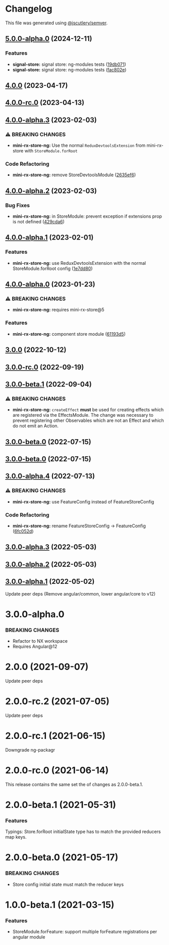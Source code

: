 # Changelog

This file was generated using [@jscutlery/semver](https://github.com/jscutlery/semver).

## [5.0.0-alpha.0](https://github.com/spierala/mini-rx-store/compare/mini-rx-store-ng-4.0.0...mini-rx-store-ng-5.0.0-alpha.0) (2024-12-11)


### Features

* **signal-store:** signal store: ng-modules tests ([19db071](https://github.com/spierala/mini-rx-store/commit/19db071dcd16413e6d16f5a502467ae7654d3ce0))
* **signal-store:** signal store: ng-modules tests ([fac802e](https://github.com/spierala/mini-rx-store/commit/fac802e255e73f44e9350a854d312638d835d8ef))

## [4.0.0](https://github.com/spierala/mini-rx-store/compare/mini-rx-store-ng-4.0.0-rc.0...mini-rx-store-ng-4.0.0) (2023-04-17)

## [4.0.0-rc.0](https://github.com/spierala/mini-rx-store/compare/mini-rx-store-ng-4.0.0-alpha.3...mini-rx-store-ng-4.0.0-rc.0) (2023-04-13)

## [4.0.0-alpha.3](https://github.com/spierala/mini-rx-store/compare/mini-rx-store-ng-4.0.0-alpha.2...mini-rx-store-ng-4.0.0-alpha.3) (2023-02-03)


### ⚠ BREAKING CHANGES

* **mini-rx-store-ng:** Use the normal `ReduxDevtoolsExtension` from mini-rx-store with `StoreModule.forRoot`

### Code Refactoring

* **mini-rx-store-ng:** remove StoreDevtoolsModule ([2635ef6](https://github.com/spierala/mini-rx-store/commit/2635ef6312dbff9333938c4e6d4e540cbe10de42))

## [4.0.0-alpha.2](https://github.com/spierala/mini-rx-store/compare/mini-rx-store-ng-4.0.0-alpha.1...mini-rx-store-ng-4.0.0-alpha.2) (2023-02-03)


### Bug Fixes

* **mini-rx-store-ng:** in StoreModule: prevent exception if extensions prop is not defined ([429cda6](https://github.com/spierala/mini-rx-store/commit/429cda6e768aafcfabc0760ddcbf789c5819da85))

## [4.0.0-alpha.1](https://github.com/spierala/mini-rx-store/compare/mini-rx-store-ng-4.0.0-alpha.0...mini-rx-store-ng-4.0.0-alpha.1) (2023-02-01)


### Features

* **mini-rx-store-ng:** use ReduxDevtoolsExtension with the normal StoreModule.forRoot config ([1e7dd80](https://github.com/spierala/mini-rx-store/commit/1e7dd803b44cd85d2866765019534daed35c39a3))

## [4.0.0-alpha.0](https://github.com/spierala/mini-rx-store/compare/mini-rx-store-ng-3.0.0...mini-rx-store-ng-4.0.0-alpha.0) (2023-01-23)


### ⚠ BREAKING CHANGES

* **mini-rx-store-ng:** requires mini-rx-store@5

### Features

* **mini-rx-store-ng:** component store module ([61193d5](https://github.com/spierala/mini-rx-store/commit/61193d59f9661861ab6a0fba30cb8146dd1127d7))

## [3.0.0](https://github.com/spierala/mini-rx-store/compare/mini-rx-store-ng-3.0.0-rc.0...mini-rx-store-ng-3.0.0) (2022-10-12)

## [3.0.0-rc.0](https://github.com/spierala/mini-rx-store/compare/mini-rx-store-ng-3.0.0-beta.1...mini-rx-store-ng-3.0.0-rc.0) (2022-09-19)

## [3.0.0-beta.1](https://github.com/spierala/mini-rx-store/compare/mini-rx-store-ng-3.0.0-beta.0...mini-rx-store-ng-3.0.0-beta.1) (2022-09-04)

### ⚠ BREAKING CHANGES

* **mini-rx-store-ng:** `createEffect` **must** be used for creating effects which are registered via the EffectsModule. The change was necessary to prevent registering other Observables which are not an Effect and which do not emit an Action.

## [3.0.0-beta.0](https://github.com/spierala/mini-rx-store/compare/mini-rx-store-ng-3.0.0-alpha.4...mini-rx-store-ng-3.0.0-beta.0) (2022-07-15)

## [3.0.0-beta.0](https://github.com/spierala/mini-rx-store/compare/mini-rx-store-ng-3.0.0-alpha.4...mini-rx-store-ng-3.0.0-beta.0) (2022-07-15)

## [3.0.0-alpha.4](https://github.com/spierala/mini-rx-store/compare/mini-rx-store-ng-3.0.0-alpha.3...mini-rx-store-ng-3.0.0-alpha.4) (2022-07-13)


### ⚠ BREAKING CHANGES

* **mini-rx-store-ng:** use FeatureConfig instead of FeatureStoreConfig

### Code Refactoring

* **mini-rx-store-ng:** rename FeatureStoreConfig -> FeatureConfig ([6fc052d](https://github.com/spierala/mini-rx-store/commit/6fc052d5914a1e62d055165d7380b8a2db1fb3ae))

## [3.0.0-alpha.3](https://github.com/spierala/mini-rx-store/compare/mini-rx-store-ng-3.0.0-alpha.2...mini-rx-store-ng-3.0.0-alpha.3) (2022-05-03)

## [3.0.0-alpha.2](https://github.com/spierala/mini-rx-store/compare/mini-rx-store-ng-3.0.0-alpha.1...mini-rx-store-ng-3.0.0-alpha.2) (2022-05-03)

## [3.0.0-alpha.1](https://github.com/spierala/mini-rx-store/compare/mini-rx-store-ng-3.0.0-alpha.0...mini-rx-store-ng-3.0.0-alpha.1) (2022-05-02)

Update peer deps (Remove angular/common, lower angular/core to v12)

# 3.0.0-alpha.0
### BREAKING CHANGES
* Refactor to NX workspace
* Requires Angular@12

# 2.0.0 (2021-09-07)
Update peer deps

# 2.0.0-rc.2 (2021-07-05)
Update peer deps

# 2.0.0-rc.1 (2021-06-15)
Downgrade ng-packagr

# 2.0.0-rc.0 (2021-06-14)
This release contains the same set the of changes as 2.0.0-beta.1.

# 2.0.0-beta.1 (2021-05-31)

### Features
Typings: Store.forRoot initialState type has to match the provided reducers map keys.

# 2.0.0-beta.0 (2021-05-17)

### BREAKING CHANGES

* Store config initial state must match the reducer keys

# 1.0.0-beta.1 (2021-03-15)

### Features
* StoreModule.forFeature: support multiple forFeature registrations per angular module
